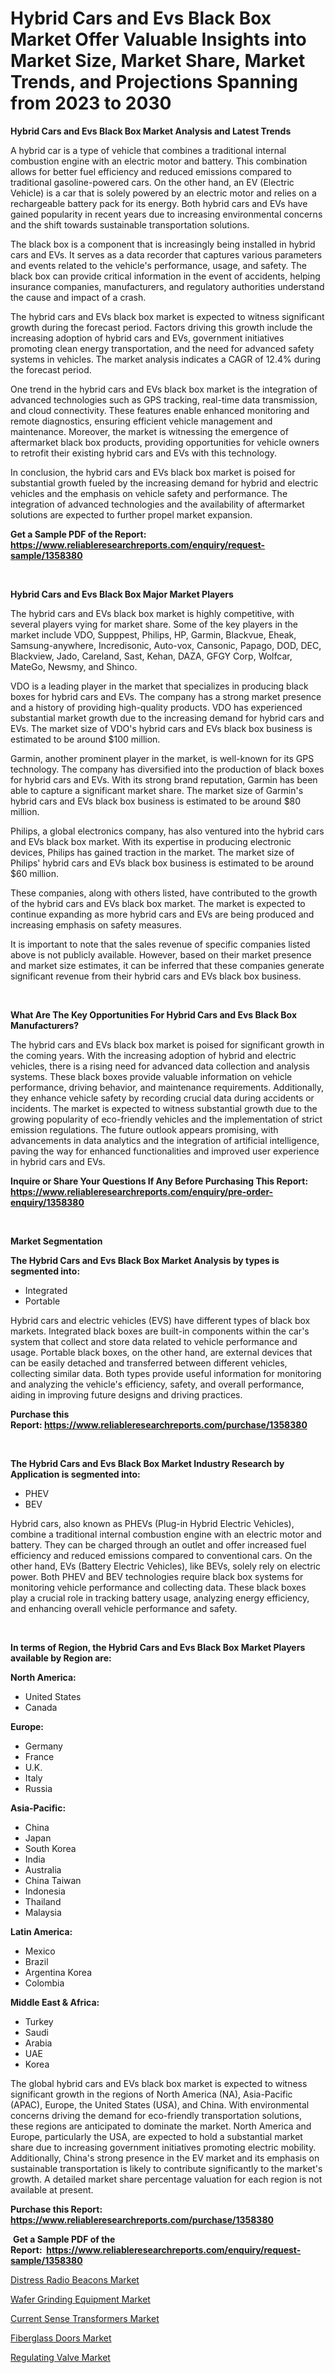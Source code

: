 <p><h1>Hybrid Cars and Evs Black Box Market Offer Valuable Insights into Market Size, Market Share, Market Trends, and Projections Spanning from 2023 to 2030</h1></p><p><strong>Hybrid Cars and Evs Black Box Market Analysis and Latest Trends</strong></p>
<p><p>A hybrid car is a type of vehicle that combines a traditional internal combustion engine with an electric motor and battery. This combination allows for better fuel efficiency and reduced emissions compared to traditional gasoline-powered cars. On the other hand, an EV (Electric Vehicle) is a car that is solely powered by an electric motor and relies on a rechargeable battery pack for its energy. Both hybrid cars and EVs have gained popularity in recent years due to increasing environmental concerns and the shift towards sustainable transportation solutions.</p><p>The black box is a component that is increasingly being installed in hybrid cars and EVs. It serves as a data recorder that captures various parameters and events related to the vehicle's performance, usage, and safety. The black box can provide critical information in the event of accidents, helping insurance companies, manufacturers, and regulatory authorities understand the cause and impact of a crash.</p><p>The hybrid cars and EVs black box market is expected to witness significant growth during the forecast period. Factors driving this growth include the increasing adoption of hybrid cars and EVs, government initiatives promoting clean energy transportation, and the need for advanced safety systems in vehicles. The market analysis indicates a CAGR of 12.4% during the forecast period.</p><p>One trend in the hybrid cars and EVs black box market is the integration of advanced technologies such as GPS tracking, real-time data transmission, and cloud connectivity. These features enable enhanced monitoring and remote diagnostics, ensuring efficient vehicle management and maintenance. Moreover, the market is witnessing the emergence of aftermarket black box products, providing opportunities for vehicle owners to retrofit their existing hybrid cars and EVs with this technology.</p><p>In conclusion, the hybrid cars and EVs black box market is poised for substantial growth fueled by the increasing demand for hybrid and electric vehicles and the emphasis on vehicle safety and performance. The integration of advanced technologies and the availability of aftermarket solutions are expected to further propel market expansion.</p></p>
<p><strong>Get a Sample PDF of the Report:&nbsp; <a href="https://www.reliableresearchreports.com/enquiry/request-sample/1358380">https://www.reliableresearchreports.com/enquiry/request-sample/1358380</a></strong></p>
<p>&nbsp;</p>
<p><strong>Hybrid Cars and Evs Black Box Major Market Players</strong></p>
<p><p>The hybrid cars and EVs black box market is highly competitive, with several players vying for market share. Some of the key players in the market include VDO, Supppest, Philips, HP, Garmin, Blackvue, Eheak, Samsung-anywhere, Incredisonic, Auto-vox, Cansonic, Papago, DOD, DEC, Blackview, Jado, Careland, Sast, Kehan, DAZA, GFGY Corp, Wolfcar, MateGo, Newsmy, and Shinco.</p><p>VDO is a leading player in the market that specializes in producing black boxes for hybrid cars and EVs. The company has a strong market presence and a history of providing high-quality products. VDO has experienced substantial market growth due to the increasing demand for hybrid cars and EVs. The market size of VDO's hybrid cars and EVs black box business is estimated to be around $100 million.</p><p>Garmin, another prominent player in the market, is well-known for its GPS technology. The company has diversified into the production of black boxes for hybrid cars and EVs. With its strong brand reputation, Garmin has been able to capture a significant market share. The market size of Garmin's hybrid cars and EVs black box business is estimated to be around $80 million.</p><p>Philips, a global electronics company, has also ventured into the hybrid cars and EVs black box market. With its expertise in producing electronic devices, Philips has gained traction in the market. The market size of Philips' hybrid cars and EVs black box business is estimated to be around $60 million.</p><p>These companies, along with others listed, have contributed to the growth of the hybrid cars and EVs black box market. The market is expected to continue expanding as more hybrid cars and EVs are being produced and increasing emphasis on safety measures.</p><p>It is important to note that the sales revenue of specific companies listed above is not publicly available. However, based on their market presence and market size estimates, it can be inferred that these companies generate significant revenue from their hybrid cars and EVs black box business.</p></p>
<p>&nbsp;</p>
<p><strong>What Are The Key Opportunities For Hybrid Cars and Evs Black Box Manufacturers?</strong></p>
<p><p>The hybrid cars and EVs black box market is poised for significant growth in the coming years. With the increasing adoption of hybrid and electric vehicles, there is a rising need for advanced data collection and analysis systems. These black boxes provide valuable information on vehicle performance, driving behavior, and maintenance requirements. Additionally, they enhance vehicle safety by recording crucial data during accidents or incidents. The market is expected to witness substantial growth due to the growing popularity of eco-friendly vehicles and the implementation of strict emission regulations. The future outlook appears promising, with advancements in data analytics and the integration of artificial intelligence, paving the way for enhanced functionalities and improved user experience in hybrid cars and EVs.</p></p>
<p><strong>Inquire or Share Your Questions If Any Before Purchasing This Report: <a href="https://www.reliableresearchreports.com/enquiry/pre-order-enquiry/1358380">https://www.reliableresearchreports.com/enquiry/pre-order-enquiry/1358380</a></strong></p>
<p>&nbsp;</p>
<p><strong>Market Segmentation</strong></p>
<p><strong>The Hybrid Cars and Evs Black Box Market Analysis by types is segmented into:</strong></p>
<p><ul><li>Integrated</li><li>Portable</li></ul></p>
<p><p>Hybrid cars and electric vehicles (EVS) have different types of black box markets. Integrated black boxes are built-in components within the car's system that collect and store data related to vehicle performance and usage. Portable black boxes, on the other hand, are external devices that can be easily detached and transferred between different vehicles, collecting similar data. Both types provide useful information for monitoring and analyzing the vehicle's efficiency, safety, and overall performance, aiding in improving future designs and driving practices.</p></p>
<p><strong>Purchase this Report:&nbsp;<a href="https://www.reliableresearchreports.com/purchase/1358380">https://www.reliableresearchreports.com/purchase/1358380</a></strong></p>
<p>&nbsp;</p>
<p><strong>The Hybrid Cars and Evs Black Box Market Industry Research by Application is segmented into:</strong></p>
<p><ul><li>PHEV</li><li>BEV</li></ul></p>
<p><p>Hybrid cars, also known as PHEVs (Plug-in Hybrid Electric Vehicles), combine a traditional internal combustion engine with an electric motor and battery. They can be charged through an outlet and offer increased fuel efficiency and reduced emissions compared to conventional cars. On the other hand, EVs (Battery Electric Vehicles), like BEVs, solely rely on electric power. Both PHEV and BEV technologies require black box systems for monitoring vehicle performance and collecting data. These black boxes play a crucial role in tracking battery usage, analyzing energy efficiency, and enhancing overall vehicle performance and safety.</p></p>
<p>&nbsp;</p>
<p><strong>In terms of Region, the Hybrid Cars and Evs Black Box Market Players available by Region are:</strong></p>
<p>
    <p> <strong> North America: </strong>
        <ul>
            <li>United States</li>
            <li>Canada</li>
        </ul>
        </p> 
    <p> <strong> Europe: </strong>
        <ul>
            <li>Germany</li>
            <li>France</li>
            <li>U.K.</li>
            <li>Italy</li>
            <li>Russia</li>
        </ul>
        </p> 
    <p> <strong> Asia-Pacific: </strong>
        <ul>
            <li>China</li>
            <li>Japan</li>
            <li>South Korea</li>
            <li>India</li>
            <li>Australia</li>
            <li>China Taiwan</li>
            <li>Indonesia</li>
            <li>Thailand</li>
            <li>Malaysia</li>
        </ul>
        </p> 
    <p> <strong> Latin America: </strong>
        <ul>
            <li>Mexico</li>
            <li>Brazil</li>
            <li>Argentina Korea</li>
            <li>Colombia</li>
        </ul>
        </p> 
    <p> <strong> Middle East & Africa: </strong>
        <ul>
            <li>Turkey</li>
            <li>Saudi</li>
            <li>Arabia</li>
            <li>UAE</li>
            <li>Korea</li>
        </ul>
    </p>
    </p>
<p><p>The global hybrid cars and EVs black box market is expected to witness significant growth in the regions of North America (NA), Asia-Pacific (APAC), Europe, the United States (USA), and China. With environmental concerns driving the demand for eco-friendly transportation solutions, these regions are anticipated to dominate the market. North America and Europe, particularly the USA, are expected to hold a substantial market share due to increasing government initiatives promoting electric mobility. Additionally, China's strong presence in the EV market and its emphasis on sustainable transportation is likely to contribute significantly to the market's growth. A detailed market share percentage valuation for each region is not available at present.</p></p>
<p><strong>Purchase this Report: <a href="https://www.reliableresearchreports.com/purchase/1358380">https://www.reliableresearchreports.com/purchase/1358380</a></strong></p>
<p>&nbsp;<strong>Get a Sample PDF of the Report:&nbsp;&nbsp;<a href="https://www.reliableresearchreports.com/enquiry/request-sample/1358380">https://www.reliableresearchreports.com/enquiry/request-sample/1358380</a></strong></p>
<p><strong></strong></p>
<p><p><a href="https://www.linkedin.com/pulse/distress-radio-beacons-market-share-amp-new-trends-gbbwe/">Distress Radio Beacons Market</a></p><p><a href="https://www.linkedin.com/pulse/wafer-grinding-equipment-market-research-report-provides-agowe/">Wafer Grinding Equipment Market</a></p><p><a href="https://medium.com/@chiragreportprime3/current-sense-transformers-market-size-market-outlook-and-market-forecast-2023-to-2030-9a3ecf955eff">Current Sense Transformers Market</a></p><p><a href="https://www.linkedin.com/pulse/fiberglass-doors-market-size-growth-forecast-from-pevbe/">Fiberglass Doors Market</a></p><p><a href="https://medium.com/@santosdicki2023/regulating-valve-nbsp-market-focuses-on-market-share-size-and-projected-forecast-till-2030-f5a33fe0c2cd">Regulating Valve Market</a></p></p>